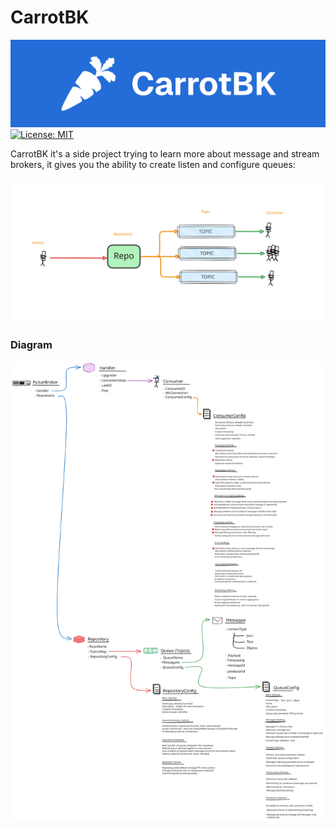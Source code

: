 # CarrotBK
![Group 68 (1).png](Docs/Group%2068%20%281%29.png)
[![License: MIT](https://img.shields.io/badge/License-MIT-yellow.svg)](https://opensource.org/licenses/MIT)

CarrotBK it's a side project trying to learn more about message and stream brokers, it gives you the ability to create listen and configure queues:

![ehbdjkdahbhjbada.svg](Docs/ehbdjkdahbhjbada.svg)
### Diagram
![project esquema.svg](Docs/project%20esquema.svg)
